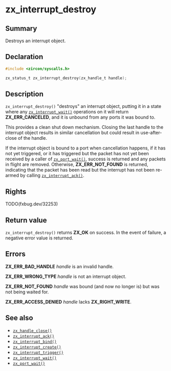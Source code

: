 <!-- Generated by zircon/scripts/update-docs-from-fidl, do not edit! -->
# zx_interrupt_destroy

## Summary

Destroys an interrupt object.

## Declaration

```c
#include <zircon/syscalls.h>

zx_status_t zx_interrupt_destroy(zx_handle_t handle);
```

## Description

`zx_interrupt_destroy()` "destroys" an interrupt object, putting it in a state
where any [`zx_interrupt_wait()`] operations on it will return **ZX_ERR_CANCELED**,
and it is unbound from any ports it was bound to.

This provides a clean shut down mechanism.  Closing the last handle to the
interrupt object results in similar cancellation but could result in use-after-close
of the handle.

If the interrupt object is bound to a port when cancellation happens, if it
has not yet triggered, or it has triggered but the packet has not yet been
received by a caller of [`zx_port_wait()`], success is returned and any packets
in flight are removed.  Otherwise, **ZX_ERR_NOT_FOUND** is returned, indicating
that the packet has been read but the interrupt has not been re-armed by calling
[`zx_interrupt_ack()`].

## Rights

TODO(fxbug.dev/32253)

## Return value

`zx_interrupt_destroy()` returns **ZX_OK** on success. In the event
of failure, a negative error value is returned.

## Errors

**ZX_ERR_BAD_HANDLE** *handle* is an invalid handle.

**ZX_ERR_WRONG_TYPE** *handle* is not an interrupt object.

**ZX_ERR_NOT_FOUND**  *handle* was bound (and now no longer is) but was not
being waited for.

**ZX_ERR_ACCESS_DENIED** *handle* lacks **ZX_RIGHT_WRITE**.

## See also

 - [`zx_handle_close()`]
 - [`zx_interrupt_ack()`]
 - [`zx_interrupt_bind()`]
 - [`zx_interrupt_create()`]
 - [`zx_interrupt_trigger()`]
 - [`zx_interrupt_wait()`]
 - [`zx_port_wait()`]

[`zx_handle_close()`]: handle_close.md
[`zx_interrupt_ack()`]: interrupt_ack.md
[`zx_interrupt_bind()`]: interrupt_bind.md
[`zx_interrupt_create()`]: interrupt_create.md
[`zx_interrupt_trigger()`]: interrupt_trigger.md
[`zx_interrupt_wait()`]: interrupt_wait.md
[`zx_port_wait()`]: port_wait.md

